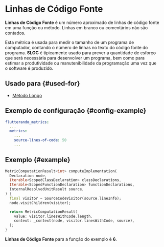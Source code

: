 # Linhas de Código Fonte

**Linhas de Código Fonte** é um número aproximado de linhas de código fonte em uma função ou método. Linhas em branco ou comentários não são contados.

Esta métrica é usada para medir o tamanho de um programa de computador, contando o número de linhas no texto do código fonte do programa. **SLOC** é tipicamente usado para prever a quantidade de esforço que será necessária para desenvolver um programa, bem como para estimar a produtividade ou manutenibilidade da programação uma vez que o software é produzido.

## Usado para {#used-for}

* [Método Longo](../metrics/anti-patterns/long-method.md)

## Exemplo de configuração {#config-example}

```yaml
flutterando_metrics:
  ...
  metrics:
    ...
    source-lines-of-code: 50
    ...
```

## Exemplo {#example}

```dart
MetricComputationResult<int> computeImplementation(
  Declaration node,
  Iterable<ScopedClassDeclaration> classDeclarations,
  Iterable<ScopedFunctionDeclaration> functionDeclarations,
  InternalResolvedUnitResult source,
) {
  final visitor = SourceCodeVisitor(source.lineInfo);
  node.visitChildren(visitor);

  return MetricComputationResult(
    value: visitor.linesWithCode.length,
    context: _context(node, visitor.linesWithCode, source),
  );
}
```

**Linhas de Código Fonte** para a função do exemplo é **6**.
